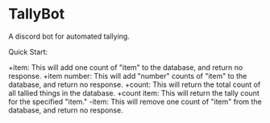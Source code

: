# TallyBot
A discord bot for automated tallying.

Quick Start:

+item: This will add one count of "item" to the database, and return no response.
+item number: This will add "number" counts of "item" to the database, and return no response.
+count: This will return the total count of all tallied things in the database.
+count item: This will return the tally count for the specified "item."
-item: This will remove one count of "item" from the database, and return no response.
